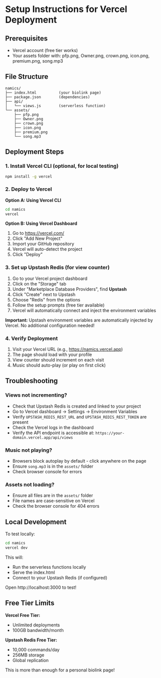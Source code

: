 # Setup Instructions for Vercel Deployment

## Prerequisites
- Vercel account (free tier works)
- Your assets folder with: pfp.png, Owner.png, crown.png, icon.png, premium.png, song.mp3

## File Structure
```
namics/
├── index.html          (your biolink page)
├── package.json        (dependencies)
├── api/
│   └── views.js        (serverless function)
└── assets/
    ├── pfp.png
    ├── Owner.png
    ├── crown.png
    ├── icon.png
    ├── premium.png
    └── song.mp3
```

## Deployment Steps

### 1. Install Vercel CLI (optional, for local testing)
```bash
npm install -g vercel
```

### 2. Deploy to Vercel

**Option A: Using Vercel CLI**
```bash
cd namics
vercel
```

**Option B: Using Vercel Dashboard**
1. Go to https://vercel.com/
2. Click "Add New Project"
3. Import your GitHub repository
4. Vercel will auto-detect the project
5. Click "Deploy"

### 3. Set up Upstash Redis (for view counter)

1. Go to your Vercel project dashboard
2. Click on the "Storage" tab
3. Under "Marketplace Database Providers", find **Upstash**
4. Click "Create" next to Upstash
5. Choose "Redis" from the options
6. Follow the setup prompts (free tier available)
7. Vercel will automatically connect and inject the environment variables

**Important:** Upstash environment variables are automatically injected by Vercel. No additional configuration needed!

### 4. Verify Deployment

1. Visit your Vercel URL (e.g., https://namics.vercel.app)
2. The page should load with your profile
3. View counter should increment on each visit
4. Music should auto-play (or play on first click)

## Troubleshooting

### Views not incrementing?
- Check that Upstash Redis is created and linked to your project
- Go to Vercel dashboard → Settings → Environment Variables
- Verify `UPSTASH_REDIS_REST_URL` and `UPSTASH_REDIS_REST_TOKEN` are present
- Check the Vercel logs in the dashboard
- Verify the API endpoint is accessible at: `https://your-domain.vercel.app/api/views`

### Music not playing?
- Browsers block autoplay by default - click anywhere on the page
- Ensure `song.mp3` is in the `assets/` folder
- Check browser console for errors

### Assets not loading?
- Ensure all files are in the `assets/` folder
- File names are case-sensitive on Vercel
- Check the browser console for 404 errors

## Local Development

To test locally:
```bash
cd namics
vercel dev
```

This will:
- Run the serverless functions locally
- Serve the index.html
- Connect to your Upstash Redis (if configured)

Open http://localhost:3000 to test!

## Free Tier Limits

**Vercel Free Tier:**
- Unlimited deployments
- 100GB bandwidth/month

**Upstash Redis Free Tier:**
- 10,000 commands/day
- 256MB storage
- Global replication

This is more than enough for a personal biolink page!
